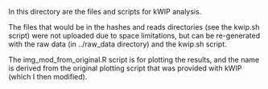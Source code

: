 In this directory are the files and scripts for kWIP analysis.

The files that would be in the hashes and reads directories (see the kwip.sh script) were not uploaded due to space limitations, but can be re-generated with the raw data (in ../raw_data directory) and the kwip.sh script.

The img_mod_from_original.R script is for plotting the results, and the name is derived from the original plotting script that was provided with kWIP (which I then modified).
